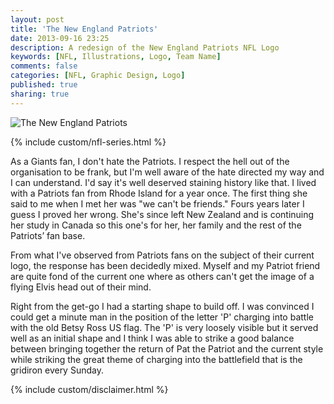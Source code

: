 ```yaml
---
layout: post
title: 'The New England Patriots'
date: 2013-09-16 23:25
description: A redesign of the New England Patriots NFL Logo
keywords: [NFL, Illustrations, Logo, Team Name]
comments: false
categories: [NFL, Graphic Design, Logo]
published: true
sharing: true
---
```


<div class="post-thumb">
    <img src="{{ root_url }}/assets/images/work/blog/AFCE-NewEngland.jpg" alt="The New England Patriots" />
</div>

{% include custom/nfl-series.html %}


As a Giants fan, I don't hate the Patriots. I respect the hell out of the organisation to be frank, but I'm well aware of the hate directed my way and I can understand. I'd say it's well deserved staining history like that. I lived with a Patriots fan from Rhode Island for a year once. The first thing she said to me when I met her was "we can't be friends." Fours years later I guess I proved her wrong. She's since left New Zealand and is continuing her study in Canada so this one's for her, her family and the rest of the Patriots’ fan base.

From what I've observed from Patriots fans on the subject of their current logo, the response has been decidedly mixed. Myself and my Patriot friend are quite fond of the current one where as others can't get the image of a flying Elvis head out of their mind. 

Right from the get-go I had a starting shape to build off. I was convinced I could get a minute man in the position of the letter 'P' charging into battle with the old Betsy Ross US flag. The 'P' is very loosely visible but it served well as an initial shape and I think I was able to strike a good balance between bringing together the return of Pat the Patriot and the current style while striking the great theme of charging into the battlefield that is the gridiron every Sunday.

{% include custom/disclaimer.html %}